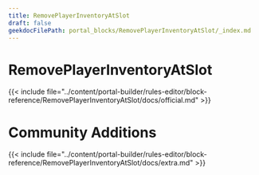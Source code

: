 ```yaml
---
title: RemovePlayerInventoryAtSlot
draft: false
geekdocFilePath: portal_blocks/RemovePlayerInventoryAtSlot/_index.md
---
```

# RemovePlayerInventoryAtSlot
{{< include file="../content/portal-builder/rules-editor/block-reference/RemovePlayerInventoryAtSlot/docs/official.md" >}}

# Community Additions

{{< include file="../content/portal-builder/rules-editor/block-reference/RemovePlayerInventoryAtSlot/docs/extra.md" >}}